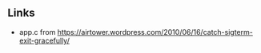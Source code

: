 Links
-----


* app.c from <https://airtower.wordpress.com/2010/06/16/catch-sigterm-exit-gracefully/>

